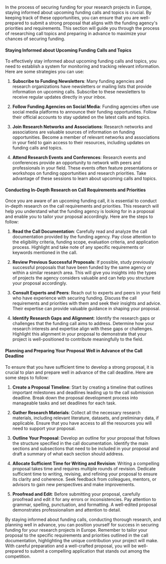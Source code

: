 In the process of securing funding for your research projects in Europe, staying informed about upcoming funding calls and topics is crucial. By keeping track of these opportunities, you can ensure that you are well-prepared to submit a strong proposal that aligns with the funding agency's priorities and requirements. This section will guide you through the process of researching call topics and preparing in advance to maximize your chances of securing funding.

#### Staying Informed about Upcoming Funding Calls and Topics

To effectively stay informed about upcoming funding calls and topics, you need to establish a system for monitoring and tracking relevant information. Here are some strategies you can use:

1. **Subscribe to Funding Newsletters**: Many funding agencies and research organizations have newsletters or mailing lists that provide information on upcoming calls. Subscribe to these newsletters to receive regular updates directly in your inbox.

2. **Follow Funding Agencies on Social Media**: Funding agencies often use social media platforms to announce their funding opportunities. Follow their official accounts to stay updated on the latest calls and topics.

3. **Join Research Networks and Associations**: Research networks and associations are valuable sources of information on funding opportunities. Become a member of relevant networks and associations in your field to gain access to their resources, including updates on funding calls and topics.

4. **Attend Research Events and Conferences**: Research events and conferences provide an opportunity to network with peers and professionals in your field. These events often feature presentations or workshops on funding opportunities and research priorities. Take advantage of these sessions to learn about upcoming calls and topics.

#### Conducting In-Depth Research on Call Requirements and Priorities

Once you are aware of an upcoming funding call, it is essential to conduct in-depth research on the call requirements and priorities. This research will help you understand what the funding agency is looking for in a proposal and enable you to tailor your proposal accordingly. Here are the steps to follow:

1. **Read the Call Documentation**: Carefully read and analyze the call documentation provided by the funding agency. Pay close attention to the eligibility criteria, funding scope, evaluation criteria, and application process. Highlight and take note of any specific requirements or keywords mentioned in the call.

2. **Review Previous Successful Proposals**: If possible, study previously successful proposals that have been funded by the same agency or within a similar research area. This will give you insights into the types of projects the agency considers valuable and can help you structure your proposal accordingly.

3. **Consult Experts and Peers**: Reach out to experts and peers in your field who have experience with securing funding. Discuss the call requirements and priorities with them and seek their insights and advice. Their expertise can provide valuable guidance in shaping your proposal.

4. **Identify Research Gaps and Alignment**: Identify the research gaps or challenges that the funding call aims to address. Determine how your research interests and expertise align with these gaps or challenges. Highlight this alignment in your proposal to demonstrate that your project is well-positioned to contribute meaningfully to the field.

#### Planning and Preparing Your Proposal Well in Advance of the Call Deadline

To ensure that you have sufficient time to develop a strong proposal, it is crucial to plan and prepare well in advance of the call deadline. Here are some steps to follow:

1. **Create a Proposal Timeline**: Start by creating a timeline that outlines important milestones and deadlines leading up to the call submission deadline. Break down the proposal development process into manageable tasks and set deadlines for each task.

2. **Gather Research Materials**: Collect all the necessary research materials, including relevant literature, datasets, and preliminary data, if applicable. Ensure that you have access to all the resources you will need to support your proposal.

3. **Outline Your Proposal**: Develop an outline for your proposal that follows the structure specified in the call documentation. Identify the main sections and subsections that need to be included in your proposal and draft a summary of what each section should address.

4. **Allocate Sufficient Time for Writing and Revision**: Writing a compelling proposal takes time and requires multiple rounds of revision. Dedicate sufficient time to writing, revising, and refining your proposal to ensure its clarity and coherence. Seek feedback from colleagues, mentors, or advisors to gain new perspectives and make improvements.

5. **Proofread and Edit**: Before submitting your proposal, carefully proofread and edit it for any errors or inconsistencies. Pay attention to grammar, spelling, punctuation, and formatting. A well-edited proposal demonstrates professionalism and attention to detail.

By staying informed about funding calls, conducting thorough research, and planning well in advance, you can position yourself for success in securing funding for your research projects in Europe. Remember to tailor your proposal to the specific requirements and priorities outlined in the call documentation, highlighting the unique contribution your project will make. With careful preparation and a well-crafted proposal, you will be well-prepared to submit a compelling application that stands out among the competition.